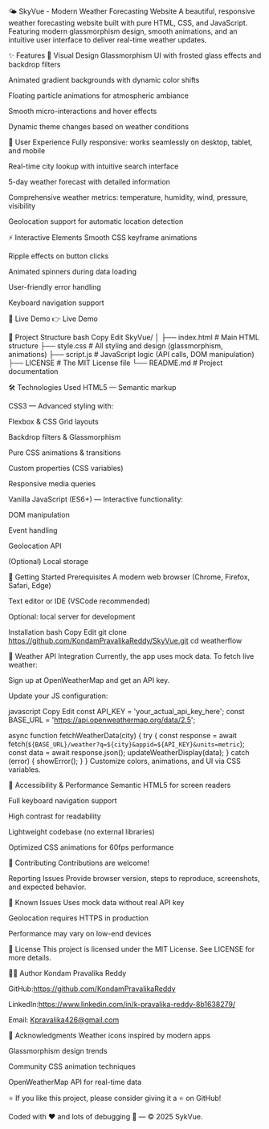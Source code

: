 🌤️ SkyVue - Modern Weather Forecasting Website
A beautiful, responsive weather forecasting website built with pure HTML, CSS, and JavaScript. Featuring modern glassmorphism design, smooth animations, and an intuitive user interface to deliver real-time weather updates.

✨ Features
🎨 Visual Design
Glassmorphism UI with frosted glass effects and backdrop filters

Animated gradient backgrounds with dynamic color shifts

Floating particle animations for atmospheric ambiance

Smooth micro-interactions and hover effects

Dynamic theme changes based on weather conditions

📱 User Experience
Fully responsive: works seamlessly on desktop, tablet, and mobile

Real-time city lookup with intuitive search interface

5-day weather forecast with detailed information

Comprehensive weather metrics: temperature, humidity, wind, pressure, visibility

Geolocation support for automatic location detection

⚡ Interactive Elements
Smooth CSS keyframe animations

Ripple effects on button clicks

Animated spinners during data loading

User-friendly error handling

Keyboard navigation support

🚀 Live Demo
👉 Live Demo

📁 Project Structure
bash
Copy
Edit
SkyVue/
│
├── index.html     # Main HTML structure
├── style.css      # All styling and design (glassmorphism, animations)
├── script.js      # JavaScript logic (API calls, DOM manipulation)
├── LICENSE          # The MIT License file 
└── README.md      # Project documentation


🛠️ Technologies Used
HTML5 — Semantic markup

CSS3 — Advanced styling with:

Flexbox & CSS Grid layouts

Backdrop filters & Glassmorphism

Pure CSS animations & transitions

Custom properties (CSS variables)

Responsive media queries

Vanilla JavaScript (ES6+) — Interactive functionality:

DOM manipulation

Event handling

Geolocation API

(Optional) Local storage

🎯 Getting Started
Prerequisites
A modern web browser (Chrome, Firefox, Safari, Edge)

Text editor or IDE (VSCode recommended)

Optional: local server for development

Installation
bash
Copy
Edit
git clone https://github.com/KondamPravalikaReddy/SkyVue.git
cd weatherflow

🔧 Weather API Integration
Currently, the app uses mock data. To fetch live weather:

Sign up at OpenWeatherMap and get an API key.

Update your JS configuration:

javascript
Copy
Edit
const API_KEY = 'your_actual_api_key_here';
const BASE_URL = 'https://api.openweathermap.org/data/2.5';

async function fetchWeatherData(city) {
    try {
        const response = await fetch(`${BASE_URL}/weather?q=${city}&appid=${API_KEY}&units=metric`);
        const data = await response.json();
        updateWeatherDisplay(data);
    } catch (error) {
        showError();
    }
}
Customize colors, animations, and UI via CSS variables.

🌟 Accessibility & Performance
Semantic HTML5 for screen readers

Full keyboard navigation support

High contrast for readability

Lightweight codebase (no external libraries)

Optimized CSS animations for 60fps performance

🤝 Contributing
Contributions are welcome!

Reporting Issues
Provide browser version, steps to reproduce, screenshots, and expected behavior.

🐛 Known Issues
Uses mock data without real API key

Geolocation requires HTTPS in production

Performance may vary on low-end devices

📄 License
This project is licensed under the MIT License. See LICENSE for more details.

👨‍💻 Author
Kondam Pravalika Reddy

GitHub:https://github.com/KondamPravalikaReddy

LinkedIn:https://www.linkedin.com/in/k-pravalika-reddy-8b1638279/

Email: Kpravalika426@gmail.com

🙏 Acknowledgments
Weather icons inspired by modern apps

Glassmorphism design trends

Community CSS animation techniques

OpenWeatherMap API for real-time data

⭐ If you like this project, please consider giving it a ⭐ on GitHub!

Coded with ❤️ and lots of debugging 🔧 — © 2025 SykVue.
